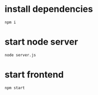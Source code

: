 
# install dependencies
```
npm i
```

# start node server
```
node server.js
```

# start frontend 
```
npm start
```
